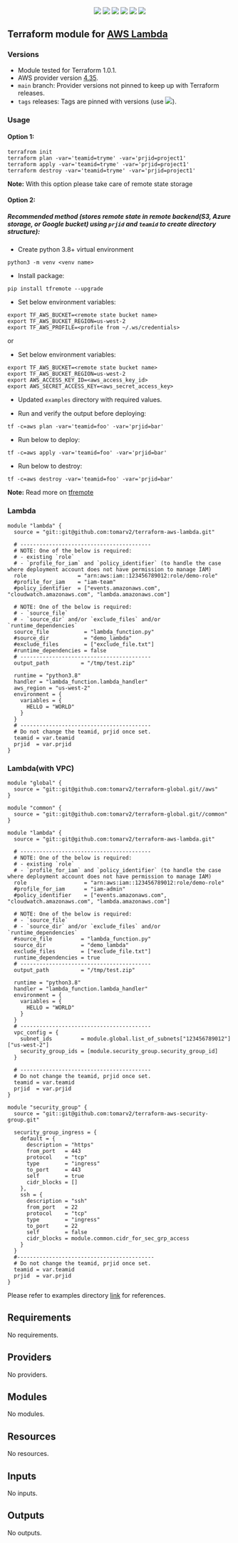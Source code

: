 <p align="center">
    <a href="https://github.com/tomarv2/terraform-aws-lambda/actions/workflows/pre-commit.yml" alt="Pre Commit">
        <img src="https://github.com/tomarv2/terraform-aws-lambda/actions/workflows/pre-commit.yml/badge.svg?branch=main" /></a>
    <a href="https://www.apache.org/licenses/LICENSE-2.0" alt="license">
        <img src="https://img.shields.io/github/license/tomarv2/terraform-aws-lambda" /></a>
    <a href="https://github.com/tomarv2/terraform-aws-lambda/tags" alt="GitHub tag">
        <img src="https://img.shields.io/github/v/tag/tomarv2/terraform-aws-lambda" /></a>
    <a href="https://github.com/tomarv2/terraform-aws-lambda/pulse" alt="Activity">
        <img src="https://img.shields.io/github/commit-activity/m/tomarv2/terraform-aws-lambda" /></a>
    <a href="https://stackoverflow.com/users/6679867/tomarv2" alt="Stack Exchange reputation">
        <img src="https://img.shields.io/stackexchange/stackoverflow/r/6679867"></a>
    <a href="https://twitter.com/intent/follow?screen_name=varuntomar2019" alt="follow on Twitter">
        <img src="https://img.shields.io/twitter/follow/varuntomar2019?style=social&logo=twitter"></a>
</p>

## Terraform module for [AWS Lambda](https://registry.terraform.io/modules/tomarv2/lambda/aws/latest)

### Versions

- Module tested for Terraform 1.0.1.
- AWS provider version [4.35](https://registry.terraform.io/providers/hashicorp/aws/latest).
- `main` branch: Provider versions not pinned to keep up with Terraform releases.
- `tags` releases: Tags are pinned with versions (use <a href="https://github.com/tomarv2/terraform-aws-lambda/tags" alt="GitHub tag">
        <img src="https://img.shields.io/github/v/tag/tomarv2/terraform-aws-lambda" /></a>).


### Usage

#### Option 1:

```
terrafrom init
terraform plan -var='teamid=tryme' -var='prjid=project1'
terraform apply -var='teamid=tryme' -var='prjid=project1'
terraform destroy -var='teamid=tryme' -var='prjid=project1'
```
**Note:** With this option please take care of remote state storage

#### Option 2:

##### Recommended method (stores remote state in remote backend(S3,  Azure storage, or Google bucket) using `prjid` and `teamid` to create directory structure):

- Create python 3.8+ virtual environment
```
python3 -m venv <venv name>
```

- Install package:
```
pip install tfremote --upgrade
```

- Set below environment variables:
```
export TF_AWS_BUCKET=<remote state bucket name>
export TF_AWS_BUCKET_REGION=us-west-2
export TF_AWS_PROFILE=<profile from ~/.ws/credentials>
```

or

- Set below environment variables:
```
export TF_AWS_BUCKET=<remote state bucket name>
export TF_AWS_BUCKET_REGION=us-west-2
export AWS_ACCESS_KEY_ID=<aws_access_key_id>
export AWS_SECRET_ACCESS_KEY=<aws_secret_access_key>
```

- Updated `examples` directory with required values.

- Run and verify the output before deploying:
```
tf -c=aws plan -var='teamid=foo' -var='prjid=bar'
```

- Run below to deploy:
```
tf -c=aws apply -var='teamid=foo' -var='prjid=bar'
```

- Run below to destroy:
```
tf -c=aws destroy -var='teamid=foo' -var='prjid=bar'
```

**Note:** Read more on [tfremote](https://github.com/tomarv2/tfremote)

### Lambda
```
module "lambda" {
  source = "git::git@github.com:tomarv2/terraform-aws-lambda.git"

  # -----------------------------------------
  # NOTE: One of the below is required:
  # - existing `role`
  # - `profile_for_iam` and `policy_identifier` (to handle the case where deployment account does not have permission to manage IAM)
  role                = "arn:aws:iam::123456789012:role/demo-role"
  #profile_for_iam    = "iam-team"
  #policy_identifier  = ["events.amazonaws.com", "cloudwatch.amazonaws.com", "lambda.amazonaws.com"]

  # NOTE: One of the below is required:
  # - `source_file`
  # - `source_dir` and/or `exclude_files` and/or `runtime_dependencies`
  source_file           = "lambda_function.py"
  #source_dir           = "demo_lambda"
  #exclude_files        = ["exclude_file.txt"]
  #runtime_dependencies = false
  # -----------------------------------------
  output_path          = "/tmp/test.zip"

  runtime = "python3.8"
  handler = "lambda_function.lambda_handler"
  aws_region = "us-west-2"
  environment = {
    variables = {
      HELLO = "WORLD"
    }
  }
  # -----------------------------------------
  # Do not change the teamid, prjid once set.
  teamid = var.teamid
  prjid  = var.prjid
}
```

### Lambda(with VPC)
```
module "global" {
  source = "git::git@github.com:tomarv2/terraform-global.git//aws"
}

module "common" {
  source = "git::git@github.com:tomarv2/terraform-global.git//common"
}

module "lambda" {
  source = "git::git@github.com:tomarv2/terraform-aws-lambda.git"

  # -----------------------------------------
  # NOTE: One of the below is required:
  # - existing `role`
  # - `profile_for_iam` and `policy_identifier` (to handle the case where deployment account does not have permission to manage IAM)
  role                  = "arn:aws:iam::123456789012:role/demo-role"
  #profile_for_iam      = "iam-admin"
  #policy_identifier    = ["events.amazonaws.com", "cloudwatch.amazonaws.com", "lambda.amazonaws.com"]

  # NOTE: One of the below is required:
  # - `source_file`
  # - `source_dir` and/or `exclude_files` and/or `runtime_dependencies`
  #source_file         = "lambda_function.py"
  source_dir           = "demo_lambda"
  exclude_files        = ["exclude_file.txt"]
  runtime_dependencies = true
  # -----------------------------------------
  output_path          = "/tmp/test.zip"

  runtime = "python3.8"
  handler = "lambda_function.lambda_handler"
  environment = {
    variables = {
      HELLO = "WORLD"
    }
  }
  # -----------------------------------------
  vpc_config = {
    subnet_ids         = module.global.list_of_subnets["123456789012"]["us-west-2"]
    security_group_ids = [module.security_group.security_group_id]
  }

  # -----------------------------------------
  # Do not change the teamid, prjid once set.
  teamid = var.teamid
  prjid  = var.prjid
}

module "security_group" {
  source = "git::git@github.com:tomarv2/terraform-aws-security-group.git"

  security_group_ingress = {
    default = {
      description = "https"
      from_port   = 443
      protocol    = "tcp"
      type        = "ingress"
      to_port     = 443
      self        = true
      cidr_blocks = []
    },
    ssh = {
      description = "ssh"
      from_port   = 22
      protocol    = "tcp"
      type        = "ingress"
      to_port     = 22
      self        = false
      cidr_blocks = module.common.cidr_for_sec_grp_access
    }
  }
  #-------------------------------------------
  # Do not change the teamid, prjid once set.
  teamid = var.teamid
  prjid  = var.prjid
}
```

Please refer to examples directory [link](examples) for references.


<!-- BEGIN_TF_DOCS -->
## Requirements

No requirements.

## Providers

No providers.

## Modules

No modules.

## Resources

No resources.

## Inputs

No inputs.

## Outputs

No outputs.
<!-- END_TF_DOCS -->
